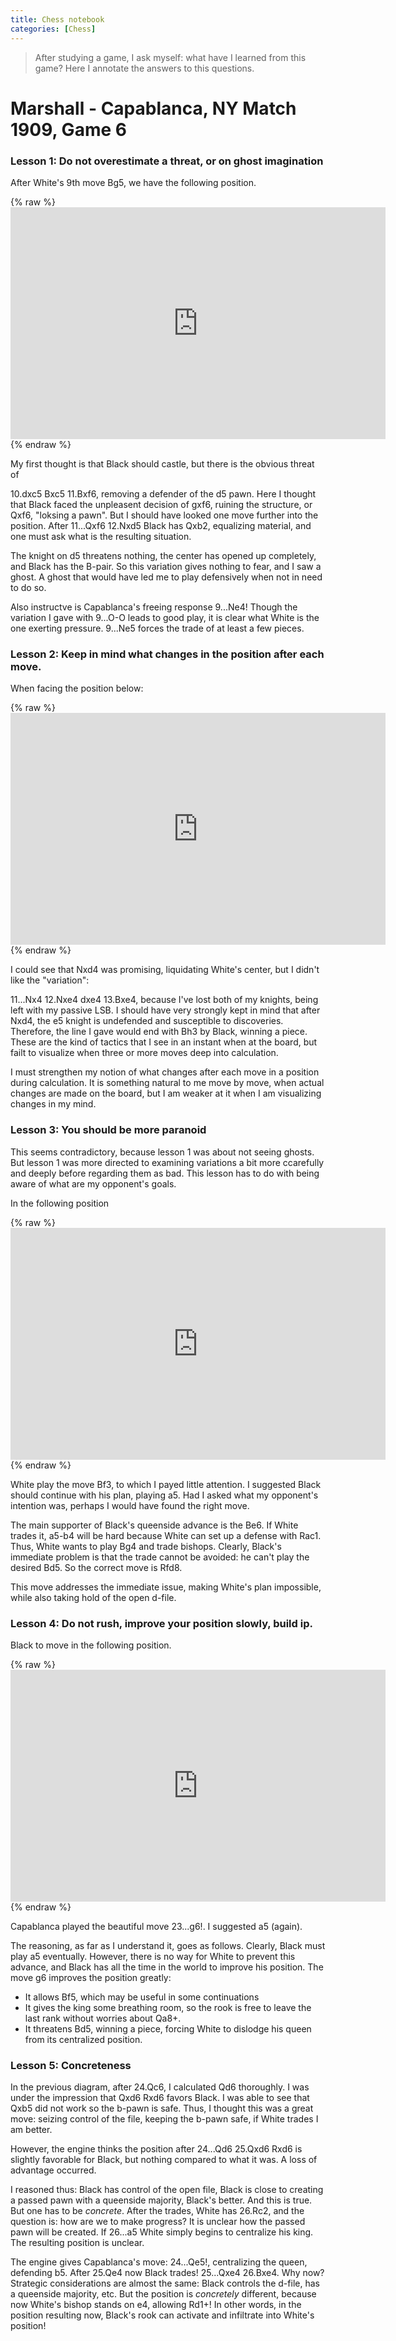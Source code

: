 ```yaml
---
title: Chess notebook
categories: [Chess]
---
```


> After studying a game, I ask myself: what have I learned from this game? Here
> I annotate the answers to this questions.

# Marshall - Capablanca, NY Match 1909, Game 6

### Lesson 1: Do not overestimate a threat, or on ghost imagination

After White's 9th move Bg5, we have the following position.

<div markdown="0">
{% raw %}
<iframe width="600" height="371" src="https://lichess.org/study/embed/WYsco4KN/37hDO11q#17" frameborder=0></iframe>
{% endraw %}
</div>

My first thought is that Black should castle, but there is the obvious threat of 

10.dxc5 Bxc5 11.Bxf6, removing a defender of the d5 pawn. Here I thought that
Black faced the unpleasent decision of gxf6, ruining the structure, or Qxf6,
"loksing a pawn". But I should have looked one move further into the position.
After 11...Qxf6 12.Nxd5 Black has Qxb2, equalizing material, and one must ask
what is the resulting situation.

The knight on d5 threatens nothing, the center has opened up completely, and
Black has the B-pair. So this variation gives nothing to fear, and I saw a
ghost. A ghost that would have led me to play defensively when not in need to do
so.

Also instructve is Capablanca's freeing response 9...Ne4! Though the variation
I gave with 9...O-O leads to good play, it is clear what White is the one
exerting pressure. 9...Ne5 forces the trade of at least a few pieces.


### Lesson 2: Keep in mind what changes in the position after each move.

When facing the position below:

<div markdown="0">
{% raw %}
<iframe width="600" height="371" src="https://lichess.org/study/embed/WYsco4KN/37hDO11q#21" frameborder=0></iframe>
{% endraw %}
</div>

I could see that Nxd4 was promising, liquidating White's center, but I didn't
like the "variation":

11...Nx4 12.Nxe4 dxe4 13.Bxe4, because I've lost both of my knights, being left
with my passive LSB. I should have very strongly kept in mind that after Nxd4,
the e5 knight is undefended and susceptible to discoveries. Therefore, the line
I gave would end with Bh3 by Black, winning a piece. These are the kind of
tactics that I see in an instant when at the board, but failt to visualize when
three or more moves deep into calculation.

I must strengthen my notion of what changes after each move in a position during
calculation. It is something natural to me move by move, when actual changes are
made on the board, but I am weaker at it when I am visualizing changes in my
mind.

### Lesson 3: You should be more paranoid

This seems contradictory, because lesson 1 was about not seeing ghosts. But
lesson 1 was more directed to examining variations a bit more ccarefully and
deeply before regarding them as bad. This lesson has to do with being aware of
what are my opponent's goals.

In the following position

<div markdown="0">
{% raw %}
<iframe width="600" height="371" src="https://lichess.org/study/embed/WYsco4KN/37hDO11q#39" frameborder=0></iframe>
{% endraw %}
</div>

White play the move Bf3, to which I payed little attention. I suggested Black
should continue with his plan, playing a5. Had I asked what my opponent's
intention was, perhaps I would have found the right move. 

The main supporter of Black's queenside advance is the Be6. If White trades it,
a5-b4 will be hard because White can set up a defense with Rac1. Thus, White
wants to play Bg4 and trade bishops. Clearly, Black's immediate problem is that
the trade cannot be avoided: he can't play the desired Bd5. 
So the correct move is Rfd8.

This move addresses the immediate issue, making White's plan impossible, while
also taking hold of the open d-file. 

### Lesson 4: Do not rush, improve your position slowly, build ip. 

Black to move in the following position.


<div markdown="0">
{% raw %}
<iframe width="600" height="371" src="https://lichess.org/study/embed/WYsco4KN/37hDO11q#45" frameborder=0></iframe>
{% endraw %}
</div>

Capablanca played the beautiful move 23...g6!. I suggested a5 (again).

The reasoning, as far as I understand it, goes as follows. Clearly, Black must
play a5 eventually. However, there is no way for White to prevent this advance,
and Black has all the time in the world to improve his position. The move g6
improves the position greatly:

- It allows Bf5, which may be useful in some continuations 
- It gives the king some breathing room, so the rook is free to leave the last
rank without worries about Qa8+.
- It threatens Bd5, winning a piece, forcing White to dislodge his queen from
its centralized position. 

### Lesson 5: Concreteness 

In the previous diagram, after 24.Qc6, I calculated Qd6 thoroughly. I was under
the impression that Qxd6 Rxd6 favors Black. I was able to see that Qxb5 did not
work so the b-pawn is safe. Thus, I thought this was a great move: seizing
control of the file, keeping the b-pawn safe, if White trades I am better.

However, the engine thinks the position after 24...Qd6 25.Qxd6 Rxd6 is slightly
favorable for Black, but nothing compared to what it was. A loss of advantage
occurred. 

I reasoned thus: Black has control of the open file, Black is close to creating
a passed pawn with a queenside majority, Black's better. And this is true. But
one has to be *concrete*. After the trades, White has 26.Rc2, and the question
is: how are we to make progress? It is unclear how the passed pawn will be
created. If 26...a5 White simply begins to centralize his king. The resulting
position is unclear.

The engine gives Capablanca's move: 24...Qe5!, centralizing the queen, defending
b5. After 25.Qe4 now Black trades! 25...Qxe4 26.Bxe4. Why now? Strategic
considerations are almost the same: Black controls the d-file, has a queenside
majority, etc. But the position is *concretely* different, because now White's
bishop stands on e4, allowing Rd1+! In other words, in the position resulting
now, Black's rook can activate and infiltrate into White's position!







